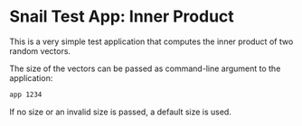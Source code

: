 Snail Test App: Inner Product 
=============================

This is a very simple test application that computes the inner product of two random vectors.

The size of the vectors can be passed as command-line argument to the application:

```sh
app 1234
```

If no size or an invalid size is passed, a default size is used.
